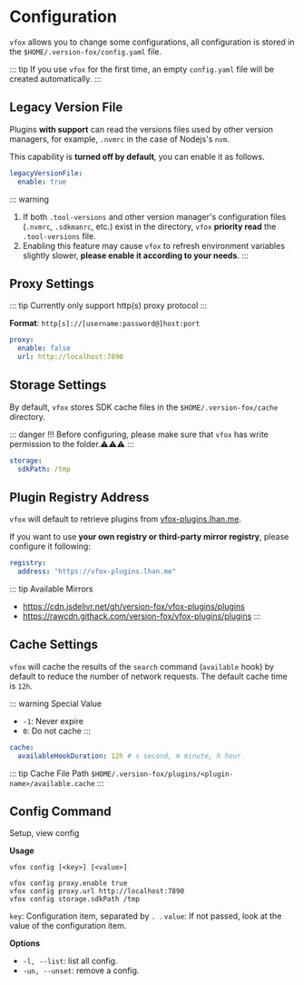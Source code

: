 # Configuration

`vfox` allows you to change some configurations, all configuration is stored in the `$HOME/.version-fox/config.yaml`
file.

::: tip
If you use `vfox` for the first time, an empty `config.yaml` file will be created automatically.
:::

## Legacy Version File <Badge type="tip" text=">= 0.4.0" vertical="middle" />

Plugins **with support** can read the versions files used by other version managers,
for example, `.nvmrc` in the case of Nodejs's `nvm`.

This capability is **turned off by default**, you can enable it as follows.

```yaml
legacyVersionFile:
  enable: true
```

::: warning

1. If both `.tool-versions` and other version manager's configuration files (`.nvmrc`, `.sdkmanrc`, etc.) exist in the
   directory, `vfox` **priority read** the `.tool-versions` file.
2. Enabling this feature may cause `vfox` to refresh environment variables slightly slower, **please enable it according
   to your needs**.
   :::

## Proxy Settings

::: tip
Currently only support http(s) proxy protocol
:::

**Format**: `http[s]://[username:password@]host:port`

```yaml
proxy:
  enable: false
  url: http://localhost:7890
```

## Storage Settings

By default, `vfox` stores SDK cache files in the `$HOME/.version-fox/cache` directory.

::: danger !!!
Before configuring, please make sure that `vfox` has write permission to the folder.⚠⚠⚠
:::

```yaml
storage:
  sdkPath: /tmp
```

## Plugin Registry Address

`vfox` will default to retrieve plugins from [vfox-plugins.lhan.me](https://vfox-plugins.lhan.me).

If you want to use **your own registry or third-party mirror registry**, please configure it following:

```yaml
registry:
  address: "https://vfox-plugins.lhan.me"
```

::: tip Available Mirrors

- https://cdn.jsdelivr.net/gh/version-fox/vfox-plugins/plugins
- https://rawcdn.githack.com/version-fox/vfox-plugins/plugins
  :::

## Cache Settings <Badge type="tip" text=">= 0.5.0" vertical="middle" />

`vfox` will cache the results of the `search` command (`available` hook) by default to reduce the number of network requests. The default
cache time is `12h`.

::: warning Special Value
- `-1`: Never expire
- `0`: Do not cache
:::

```yaml
cache:
  availableHookDuration: 12h # s second, m minute, h hour
```


::: tip Cache File Path
`$HOME/.version-fox/plugins/<plugin-name>/available.cache`
:::

## Config Command <Badge type="tip" text=">= 0.4.0" vertical="middle" />

Setup, view config

**Usage**

```shell
vfox config [<key>] [<value>]

vfox config proxy.enable true
vfox config proxy.url http://localhost:7890
vfox config storage.sdkPath /tmp
```

`key`: Configuration item, separated by `. `.
`value`: If not passed, look at the value of the configuration item.

**Options**

- `-l, --list`: list all config.
- `-un, --unset`: remove a config.
